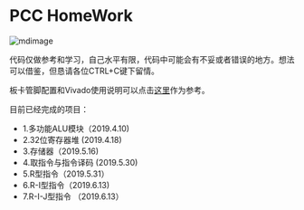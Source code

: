 # PCC HomeWork
![mdimage](http://r.photo.store.qq.com/psb?/V11YYBIl0Sq9S9/.5gZgfmeP0uXSMmFiizz0G11YVWP9yFdKOK6XXqZOi8!/r/dD0BAAAAAAAA)

代码仅做参考和学习，自己水平有限，代码中可能会有不妥或者错误的地方。想法可以借鉴，但恳请各位CTRL+C键下留情。

板卡管脚配置和Vivado使用说明可以点击[这里](https://github.com/liolok/HDU_CO_Guide)作为参考。

目前已经完成的项目：
+ 1.多功能ALU模块（2019.4.10)
+ 2.32位寄存器堆 (2019.4.18)
+ 3.存储器（2019.5.16)
+ 4.取指令与指令译码 (2019.5.30)
+ 5.R型指令（2019.5.31）
+ 6.R-I型指令（2019.6.13)
+ 7.R-I-J型指令 （2019.6.13）